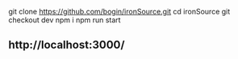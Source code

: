 git clone https://github.com/bogin/ironSource.git
cd ironSource
git checkout dev 
npm i
npm run start

## http://localhost:3000/